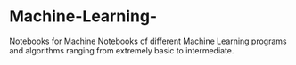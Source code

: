 # Machine-Learning-
Notebooks for Machine Notebooks of different Machine Learning programs and algorithms ranging from extremely basic to intermediate.
